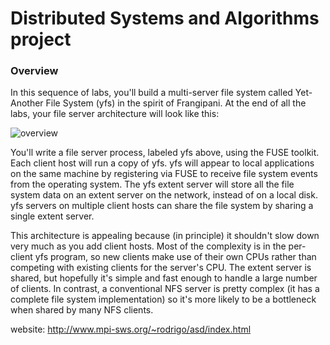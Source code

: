 Distributed Systems and Algorithms project
===========

### Overview

In this sequence of labs, you'll build a multi-server file system called Yet-Another File System (yfs) in the spirit of Frangipani. At the end of all the labs, your file server architecture will look like this:

![overview](https://drive.google.com/uc?id=0B1tnx50O2XkNV0NnQ0N0bmRLSEE)


You'll write a file server process, labeled yfs above, using the FUSE toolkit. Each client host will run a copy of yfs. yfs will appear to local applications on the same machine by registering via FUSE to receive file system events from the operating system. The yfs extent server will store all the file system data on an extent server on the network, instead of on a local disk. yfs servers on multiple client hosts can share the file system by sharing a single extent server.

This architecture is appealing because (in principle) it shouldn't slow down very much as you add client hosts. Most of the complexity is in the per-client yfs program, so new clients make use of their own CPUs rather than competing with existing clients for the server's CPU. The extent server is shared, but hopefully it's simple and fast enough to handle a large number of clients. In contrast, a conventional NFS server is pretty complex (it has a complete file system implementation) so it's more likely to be a bottleneck when shared by many NFS clients.

website: http://www.mpi-sws.org/~rodrigo/asd/index.html

